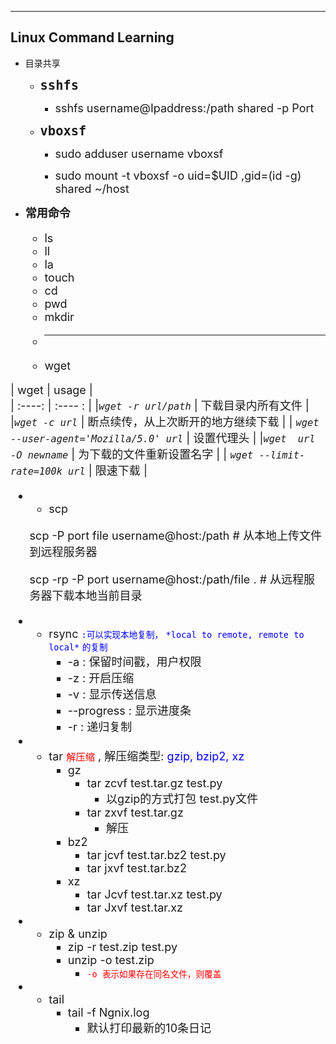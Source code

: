 -----
Linux Command Learning
-----

* 目录共享
	* <font size=5>**`sshfs`**</font>
	
	    *  <font size=4>sshfs username@Ipaddress:/path  shared -p Port </font>
	*  <font size=5> **`vboxsf`** </font>
	 
		* 	<font size=4>sudo adduser username vboxsf</font>
		 	
		* 	<font size=4>sudo mount -t vboxsf -o uid=$UID ,gid=(id -g) shared  ~/host</font>

* <font size=4> __常用命令__
	*  ls
	*  ll
	*  la
	*  touch
	*  cd
	*  pwd
	*  mkdir  
	*  ----
	*  wget

|      wget      |       usage        |  
|      :----:    |      :---- :       |
|*`wget -r url/path`* | 下载目录内所有文件 |
|*`wget -c url`*  | 断点续传，从上次断开的地方继续下载 |
| *`wget --user-agent='Mozilla/5.0' url`*  | 设置代理头 |
|*`wget  url -O newname`* | 为下载的文件重新设置名字 |
|  *`wget --limit-rate=100k url`* | 限速下载 |


*	*   scp
		
       
       scp -P port file username@host:/path  # 从本地上传文件到远程服务器
       
       scp -rp -P port username@host:/path/file .  # 从远程服务器下载本地当前目录
       
*	*  rsync	    <font size=3><span style="color:blue">`:可以实现本地复制，` `*local to remote, remote to local*`  `的复制`</span></font>
		*	-a : 保留时间戳，用户权限
		*	-z : 开启压缩
		*	-v : 显示传送信息
		*	--progress : 显示进度条
		*	-r : 递归复制
		
* 	* tar   <span style="color:red">`解压缩`</span> , 解压缩类型:<span style="color:blue"> gzip, bzip2, xz</span>
		* 	gz  
			+ 	tar zcvf test.tar.gz test.py  
				- 以gzip的方式打包 test.py文件
			+ 	tar zxvf test.tar.gz 
				- 解压
		* bz2 
            +	tar jcvf test.tar.bz2 test.py
            +	tar jxvf test.tar.bz2
       * xz
            +	tar  Jcvf test.tar.xz test.py
            +	tar Jxvf test.tar.xz
* 	* zip & unzip
		* zip -r test.zip test.py
		* unzip -o test.zip 
			* 	<font size=3><span style="color:red"> `-o 表示如果存在同名文件，则覆盖`</span></font>
* 	* tail
		* 	tail -f Ngnix.log
			* 	默认打印最新的10条日记
          
</font>